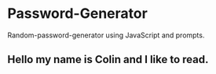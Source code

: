 # Password-Generator
Random-password-generator using JavaScript and prompts.
## Hello my name is Colin and I  like to read.

